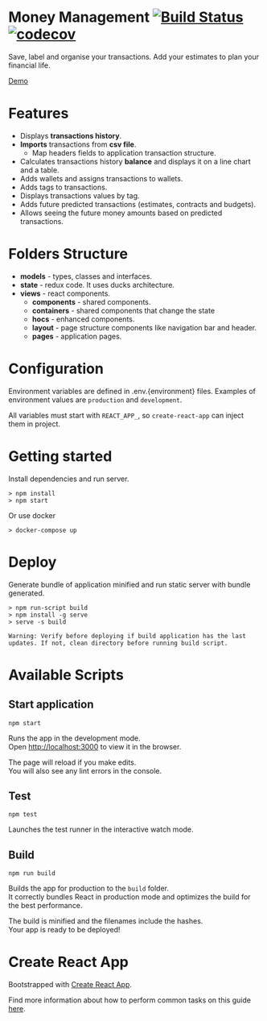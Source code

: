Money Management
[![Build Status](https://travis-ci.com/fabioDMFerreira/money-management.svg?branch=master)](https://travis-ci.com/fabioDMFerreira/money-management)
[![codecov](https://codecov.io/gh/fabioDMFerreira/money-management/branch/master/graph/badge.svg)](https://codecov.io/gh/fabioDMFerreira/money-management)
====

Save, label and organise your transactions. Add your estimates to plan your financial life.

[Demo](https://mmanagement.herokuapp.com/)

# Features

- Displays **transactions history**.
- **Imports** transactions from **csv file**.
  - Map headers fields to application transaction structure.
- Calculates transactions history **balance** and displays it on a line chart and a table.
- Adds wallets and assigns transactions to wallets.
- Adds tags to transactions.
- Displays transactions values by tag.
- Adds future predicted transactions (estimates, contracts and budgets).
- Allows seeing the future money amounts based on predicted transactions.

# Folders Structure

- **models** - types, classes and interfaces.
- **state** - redux code. It uses ducks architecture.
- **views** - react components.
  - **components** - shared components.
  - **containers** - shared components that change the state
  - **hocs** - enhanced components.
  - **layout** - page structure components like navigation bar and header.
  - **pages** - application pages.

# Configuration

Environment variables are defined in .env.{environment} files. Examples of environment values are `production` and `development`.

All variables must start with `REACT_APP_`, so `create-react-app` can inject them in project.

# Getting started

Install dependencies and run server.

```
> npm install
> npm start
```

Or use docker

```
> docker-compose up
```

# Deploy

Generate bundle of application minified and run static server with bundle generated.

```
> npm run-script build
> npm install -g serve
> serve -s build
```

`Warning: Verify before deploying if build application has the last updates. If not, clean directory before running build script.`

# Available Scripts

## Start application

`npm start`

Runs the app in the development mode.<br>
Open [http://localhost:3000](http://localhost:3000) to view it in the browser.

The page will reload if you make edits.<br>
You will also see any lint errors in the console.

## Test

`npm test`

Launches the test runner in the interactive watch mode.<br>
<!-- See the section about [running tests](#running-tests) for more information. -->

## Build

`npm run build`

Builds the app for production to the `build` folder.<br>
It correctly bundles React in production mode and optimizes the build for the best performance.

The build is minified and the filenames include the hashes.<br>
Your app is ready to be deployed!

# Create React App

Bootstrapped with [Create React App](https://github.com/facebookincubator/create-react-app).

Find more information about how to perform common tasks on this guide [here](https://github.com/facebookincubator/create-react-app/blob/master/packages/react-scripts/template/README.md).
